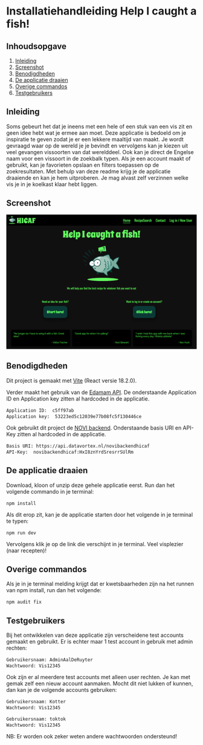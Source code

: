 # Installatiehandleiding Help I caught a fish!

## Inhoudsopgave
1. [Inleiding](#inleidng)
2. [Screenshot](#screenshot)
3. [Benodigdheden](#benodigdheden)
4. [De applicatie draaien](#de-applicatie-draaien)
5. [Overige commandos](#overige-commandos)
6. [Testgebruikers](#testgebruikers)

## Inleiding

Soms gebeurt het dat je ineens met een hele of een stuk van een vis zit en geen idee hebt wat je ermee aan moet. Deze applicatie is bedoeld om je inspiratie te geven zodat je er een lekkere maaltijd van maakt. Je wordt gevraagd waar op de wereld je je bevindt en vervolgens kan je kiezen uit veel gevangen vissoorten van dat werelddeel. Ook kan je direct de Engelse naam voor een vissoort in de zoekbalk typen. Als je een account maakt of gebruikt, kan je favorieten opslaan en filters toepassen op de zoekresultaten. Met behulp van deze readme krijg je de applicatie draaiende en kan je hem uitproberen. Je mag alvast zelf verzinnen welke vis je in je koelkast klaar hebt liggen.

## Screenshot

![screenshot](src/assets/screenshots/screenshot.png)

## Benodigdheden

Dit project is gemaakt met [Vite](https://vitejs.dev/) (React versie 18.2.0).

Verder maakt het gebruik van de [Edamam API](https://www.edamam.com/).
De onderstaande Application ID  en Application key zitten al hardcoded in de applicatie.
```
Application ID:  c5ff97ab
Application key:  53223ed5c12039e77b08fc5f130446ce
```

Ook gebruikt dit project de [NOVI backend](https://novi.datavortex.nl/).
Onderstaande basis URI en API-Key zitten al hardcoded in de applicatie.
```
Basis URI: https://api.datavortex.nl/novibackendhicaf
API-Key:  novibackendhicaf:HxI8znYrdSresrrSUlRm
```
## De applicatie draaien

Download, kloon of unzip deze gehele applicatie eerst.
Run dan het volgende commando in je terminal:

```shell
npm install
```
Als dit erop zit, kan je de applicatie starten door het volgende in je terminal te typen:

```shell
npm run dev
```
Vervolgens klik je op de link die verschijnt in je terminal. Veel visplezier (naar recepten)!

## Overige commandos

Als je in je terminal melding krijgt dat er kwetsbaarheden zijn na het runnen van npm install, run dan het volgende:

```shell
npm audit fix
```

## Testgebruikers

Bij het ontwikkelen van deze applicatie zijn verscheidene test accounts gemaakt en gebruikt. 
Er is echter maar 1 test account in gebruik met admin rechten:
```
Gebruikersnaam: AdminAalDeRuyter
Wachtwoord: Vis12345
```
Ook zijn er al meerdere test accounts met alleen user rechten. Je kan met gemak zelf een nieuw account aanmaken. Mocht dit niet lukken of kunnen, dan kan je de volgende accounts gebruiken:
```
Gebruikersnaam: Kotter
Wachtwoord: Vis12345
```
```
Gebruikersnaam: toktok
Wachtwoord: Vis12345
```
NB: Er worden ook zeker weten andere wachtwoorden ondersteund!
